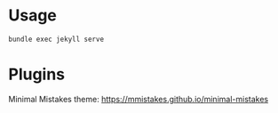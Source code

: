 # Usage #

```
bundle exec jekyll serve
```

# Plugins #

Minimal Mistakes theme: https://mmistakes.github.io/minimal-mistakes
